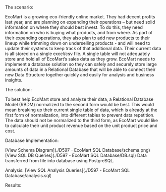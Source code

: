 The scenario:

EcoMart is a growing eco-friendly online market. They had decent profits last  year, and are planning on expanding their operations – but need solid information on where they should best invest. To do this, they need information on who is buying what products, and from where. As part of their expanding operations, they also plan to add new products to their lineup while trimming down on underselling products - and will need to update their systems to keep track of that additional data.
Their current data is all stored on a single excel/csv file. A single table will not adequately store and hold all of EcoMart’s sales data as they grow. EcoMart needs to implement a database solution so they can safely and securely store large amounts of data in a Relational Database that will be able to connect their new Data Structure together quickly and easily for analysis and business insights.

The solution:

To best help EcoMart store and analyze their data, a Relational Database Model (RBDM) normalized to the second form would be best. 
This would mean breaking up their current single table of data, which is already at the first form of normalization, into different tables to prevent data repetition. The data should not be normalized to the third form, as EcoMart would like to calculate their unit product revenue based on the unit product price and cost. 

Database Implementation:

[View Schema Diagram](./D597 - EcoMart SQL Database/schema.png)
[View SQL DB Queries](./D597 - EcoMart SQL Database/DB.sql)
Data transferred from file into database using PostgreSQL.

Analysis:
[View SQL Analysis Queries](./D597 - EcoMart SQL Database/analysis.sql)


Results:
